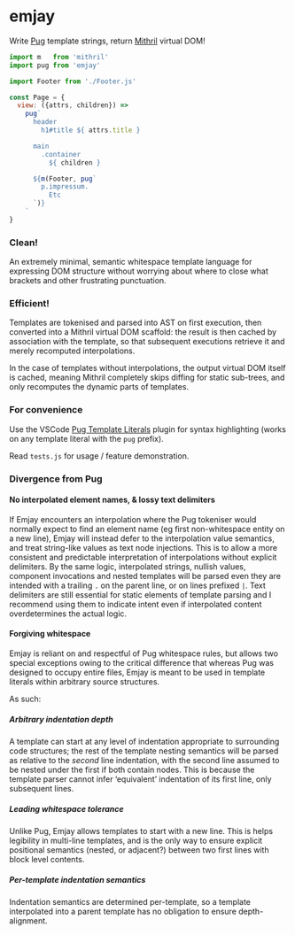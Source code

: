 # emjay

Write [Pug](https://pugjs.org/) template strings, return [Mithril](https://mithril.js.org/) virtual DOM!

```js
import m   from 'mithril'
import pug from 'emjay'

import Footer from './Footer.js'

const Page = {
  view: ({attrs, children}) =>
    pug`
      header
        h1#title ${ attrs.title }

      main
        .container
          ${ children }

      ${m(Footer, pug`
        p.impressum.
          Etc
      `)}
    `
}
```

### Clean!

An extremely minimal, semantic whitespace template language for expressing DOM structure without worrying about where to close what brackets and other frustrating punctuation.

### Efficient!

Templates are tokenised and parsed into AST on first execution, then converted into a Mithril virtual DOM scaffold: the result is then cached by association with the template, so that subsequent executions retrieve it and merely recomputed interpolations.

In the case of templates without interpolations, the output virtual DOM itself is cached, meaning Mithril completely skips diffing for static sub-trees, and only recomputes the dynamic parts of templates.

### For convenience

Use the VSCode [Pug Template Literals](https://marketplace.visualstudio.com/items?itemName=zokugun.vscode-pug-template-literal) plugin for syntax highlighting (works on any template literal with the `pug` prefix).

Read `tests.js` for usage / feature demonstration.

### Divergence from Pug

#### No interpolated element names, & lossy text delimiters 

If Emjay encounters an interpolation where the Pug tokeniser would normally expect to find an element name (eg first non-whitespace entity on a new line), Emjay will instead defer to the interpolation value semantics, and treat string-like values as text node injections. This is to allow a more consistent and predictable interpretation of interpolations without explicit delimiters. By the same logic, interpolated strings, nullish values, component invocations and nested templates will be parsed even they are intended with a trailing `.` on the parent line, or on lines prefixed `|`. Text delimiters are still essential for static elements of template parsing and I recommend using them to indicate intent even if interpolated content overdetermines the actual logic.

#### Forgiving whitespace 

Emjay is reliant on and respectful of Pug whitespace rules, but allows two special exceptions owing to the critical difference that whereas Pug was designed to occupy entire files, Emjay is meant to be used in template literals within arbitrary source structures. 

As such:

##### Arbitrary indentation depth

A template can start at any level of indentation appropriate to surrounding code structures; the rest of the template nesting semantics will be parsed as relative to the *second* line indentation, with the second line assumed to be nested under the first if both contain nodes. This is because the template parser cannot infer ‘equivalent’ indentation of its first line, only subsequent lines.

##### Leading whitespace tolerance

Unlike Pug, Emjay allows templates to start with a new line. This is helps legibility in multi-line templates, and is the only way to ensure explicit positional semantics (nested, or adjacent?) between two first lines with block level contents.

##### Per-template indentation semantics

Indentation semantics are determined per-template, so a template interpolated into a parent template has no obligation to ensure depth-alignment.
